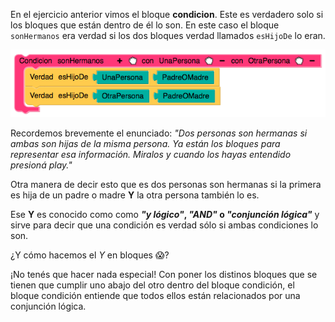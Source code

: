 En el ejercicio anterior vimos el bloque **condicion**. Este es verdadero solo si los bloques que están dentro de él lo son. En este caso el bloque `sonHermanos` era verdad si los dos bloques verdad llamados `esHijoDe` lo eran.

<img src="https://raw.githubusercontent.com/MumukiProject/mumuki-guia-prologBlockly-demo-proyecto-final-genius-dock/master/assets/Screen%20Shot%202018-11-08%20at%2002_1541653802668.09.41.png" alt="Screen Shot 2018-11-08 at 02_1541653802668.09.41.png" width="auto" height="auto">

Recordemos brevemente el enunciado: _"Dos personas son hermanas si ambas son hijas de la misma persona. Ya están los bloques para representar esa información. Miralos y cuando los hayas entendido presioná play."_

Otra manera de decir esto que es dos personas son hermanas si la primera es hija de un padre o madre **Y** la otra persona también lo es. 

Ese **Y** es conocido como como **_"y lógico"_, _"AND"_ o _"conjunción lógica"_** y sirve para decir que una condición es verdad sólo si ambas condiciones lo son.

¿Y cómo hacemos el _Y_ en bloques :scream:?

¡No tenés que hacer nada especial! Con poner los distinos bloques que se tienen que cumplir uno abajo del otro dentro del bloque condición, el bloque condición entiende que todos ellos están relacionados por una conjunción lógica.